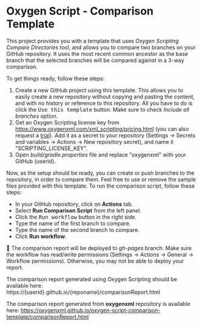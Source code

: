 # Oxygen Script - Comparison Template
This project provides you with a template that uses <i>Oxygen Scripting Compare Directories</i> tool,
and allows you to compare two branches on your GitHub repository. It uses the most recent common ancestor 
as the base branch that the selected branches will be compared against in a 3-way comparison.

To get things ready, follow these steps:
1. Create a new GitHub project using this template. This allows you to easily create a new repository without copying and pasting the content, and with no history or reference to this repository.
   All you have to do is click the <kbd>Use this template</kbd> button. Make sure to check <i>Include all branches</i> option.
2. Get an Oxygen Scripting license key from https://www.oxygenxml.com/xml_scripting/pricing.html (you can also request a [trial](https://www.oxygenxml.com/xml_scripting/register.html)). Add it as a secret to your repository (Settings &#8594; Secrets and variables &#8594; Actions &#8594; New repository secret), and name it "SCRIPTING_LICENSE_KEY".
3. Open <i>build/gradle.properties</i> file and replace "oxygenxml" with your GitHub {userid}.

Now, as the setup should be ready, you can create or push branches to the repository, in order to compare them.
Feel free to use or remove the sample files provided with this template. To run the comparison script, follow these steps:
- In your GitHub repository, click on <b>Actions</b> tab.
- Select <b>Run Comparison Script</b> from the left panel.
- Click the <kbd>Run workflow</kbd> button in the right side.
- Type the name of the first branch to compare. 
- Type the name of the second branch to compare.
- Click <b>Run workflow</b>.

📝 The comparison report will be deployed to <i>gh-pages</i> branch. Make sure the workflow has read/write permissions (Settings &#8594; Actions &#8594; General &#8594; Workflow permissions). Otherwise, you may not be able to deploy your report.

The comparison report generated using Oxygen Scripting should be available here:
https://{userid}.github.io/{reponame}/comparisonReport.html

The comparison report generated from <b>oxygenxml</b> repository is available here:
https://oxygenxml.github.io/oxygen-script-comparison-template/comparisonReport.html

